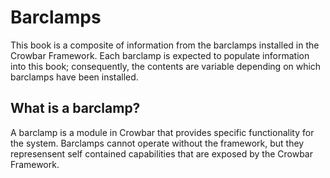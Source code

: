 # Barclamps

This book is a composite of information from the barclamps installed in the Crowbar Framework. Each barclamp is 
expected to populate information into this book; consequently, the contents are variable depending on which barclamps 
have been installed.


## What is a barclamp?

A barclamp is a module in Crowbar that provides specific functionality for the system. Barclamps cannot operate without 
the framework, but they represensent self contained capabilities that are exposed by the Crowbar Framework.
